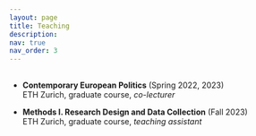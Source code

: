 ```yaml
---
layout: page
title: Teaching
description: 
nav: true
nav_order: 3
---
```


<div style="margin-bottom: 30px;"></div> <!-- space -->

+ **Contemporary European Politics** (Spring 2022, 2023) <br/>
ETH Zurich, graduate course, *co-lecturer*

+ **Methods I. Research Design and Data Collection** (Fall 2023) <br/>
ETH Zurich, graduate course, *teaching assistant*

